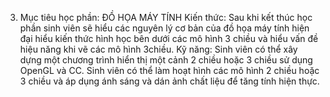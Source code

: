 3. Mục tiêu học phần: ĐỒ HỌA MÁY TÍNH
Kiến thức:
Sau khi kết thúc học phần sinh viên sẽ hiểu các nguyên lý cơ bản của đồ
họa máy tính hiện đại hiểu kiến thức hình học bên dưới các mô hình 3
chiều và hiểu vấn đề hiệu năng khi vẽ các mô hình 3chiều.
Kỹ năng:
Sinh viên có thể xây dựng một chương trình hiển thị một cảnh 2 chiều
hoặc 3 chiều sử dụng OpenGL và CC.
Sinh viên có thể làm hoạt hình các mô hình 2 chiều hoặc 3 chiều và áp
dụng ánh sáng và dán ảnh chất liệu để tăng tính hiện thực.
